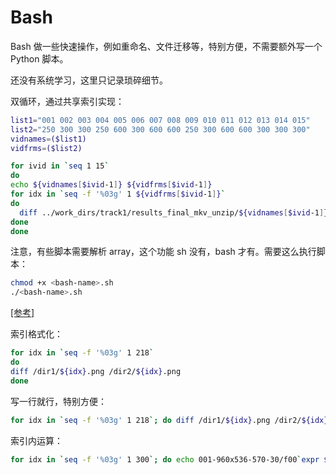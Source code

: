 # Bash

Bash 做一些快速操作，例如重命名、文件迁移等，特别方便，不需要额外写一个 Python 脚本。

还没有系统学习，这里只记录琐碎细节。

双循环，通过共享索引实现：

```bash
list1="001 002 003 004 005 006 007 008 009 010 011 012 013 014 015"
list2="250 300 300 250 600 300 600 600 250 300 600 600 300 300 300"
vidnames=($list1)
vidfrms=($list2)

for ivid in `seq 1 15`
do
echo ${vidnames[$ivid-1]} ${vidfrms[$ivid-1]}
for idx in `seq -f '%03g' 1 ${vidfrms[$ivid-1]}`
do
  diff ../work_dirs/track1/results_final_mkv_unzip/${vidnames[$ivid-1]}/f$idx.png ../work_dirs/track1/results_final/${vidnames[$ivid-1]}/f$idx.png
done
done
```

注意，有些脚本需要解析 array，这个功能 sh 没有，bash 才有。需要这么执行脚本：

```bash
chmod +x <bash-name>.sh
./<bash-name>.sh
```

[[参考]](https://unix.stackexchange.com/a/253900)

索引格式化：

```bash
for idx in `seq -f '%03g' 1 218`
do
diff /dir1/${idx}.png /dir2/${idx}.png
done
```

写一行就行，特别方便：

```bash
for idx in `seq -f '%03g' 1 218`; do diff /dir1/${idx}.png /dir2/${idx}.png; done
```

索引内运算：

```bash
for idx in `seq -f '%03g' 1 300`; do echo 001-960x536-570-30/f00`expr $idx + 11`.png ; done
```
